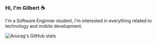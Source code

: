 ### Hi, I'm Gilbert ☕

I'm a Software Enginner student, i'm interested in everything related to technology and mobile development.

![Anurag's GitHub stats](https://github-readme-stats.vercel.app/api?username=anuraghazra&theme=dark&show_icons=true)









<!--
**Gilberto-Guzman/Gilberto-Guzman** is a ✨ _special_ ✨ repository because its `README.md` (this file) appears on your GitHub profile.

favorite software 

Here are some ideas to get you started:

- 🔭 I’m currently working on ...
- 🌱 I’m currently learning ...
- 👯 I’m looking to collaborate on ...
- 🤔 I’m looking for help with ...
- 💬 Ask me about ...
- 📫 How to reach me: ...
- 😄 Pronouns: ...
- ⚡ Fun fact: ...
-->
